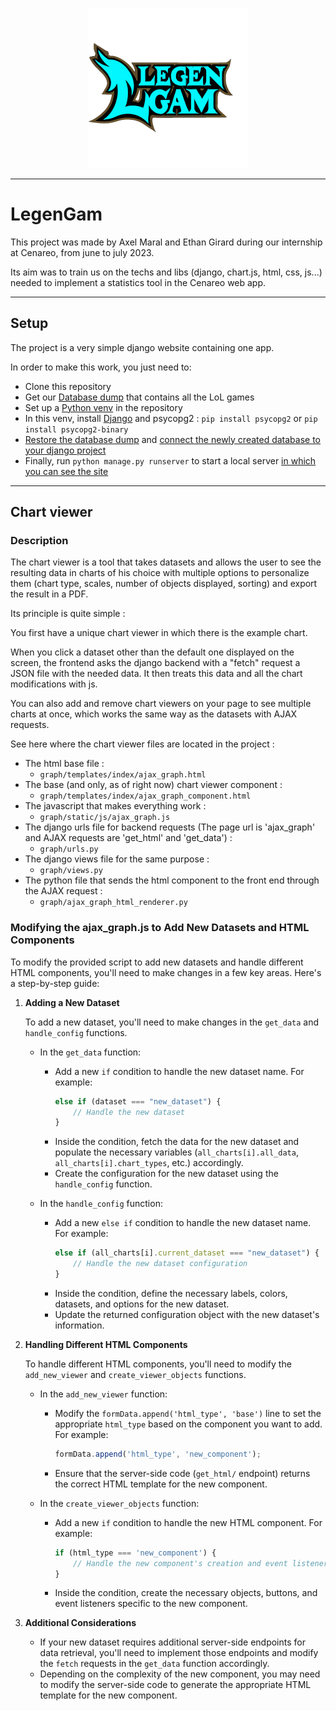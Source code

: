 <p align="center">
<img alt="logo" src="./graph/static/LogoChart.png" width="256" height="256">
</p>

--- 
# LegenGam

This project was made by Axel Maral and Ethan Girard during our internship at Cenareo,
from june to july 2023.

Its aim was to train us on the techs and libs (django, chart.js, html, css, js...) 
needed to implement a statistics tool in the Cenareo web app.

---

## Setup

The project is a very simple django website containing one app.

In order to make this work, you just need to:
- Clone this repository
- Get our [Database dump](https://drive.google.com/file/d/1H-V_T0W8le9wx4lmS4wzHFle3vnip9g0/view?usp=sharing) that contains all the LoL games
- Set up a [Python venv](https://www.w3schools.com/django/django_create_virtual_environment.php) in the repository
- In this venv, install [Django](https://www.w3schools.com/django/django_install_django.php) and psycopg2 : ```pip install psycopg2``` or ```pip install psycopg2-binary```
- [Restore the database dump](https://www.postgresql.org/docs/current/backup-dump.html) and [connect the newly created database to your django project](https://docs.djangoproject.com/en/4.2/ref/databases/#postgresql-notes)
- Finally, run ```python manage.py runserver``` to start a local server [in which you can see the site](http://127.0.0.1:8000/home/)

---

## Chart viewer

### Description

The chart viewer is a tool that takes datasets and allows the user to see the resulting data in charts 
of his choice with multiple options to personalize them (chart type, scales, number of objects displayed, sorting) and export 
the result in a PDF.

Its principle is quite simple : 

You first have a unique chart viewer in which there is the example chart.

When you click a dataset other than the default one displayed on the screen, 
the frontend asks the django backend with a "fetch" request a JSON file with the needed data. It then treats this data
and all the chart modifications with js.

You can also add and remove chart viewers on your page to see multiple charts at once, which works the same way as the
datasets with AJAX requests.

See here where the chart viewer files are located in the project :
- The html base file : 
  - ```graph/templates/index/ajax_graph.html```
- The base (and only, as of right now) chart viewer component : 
  - ```graph/templates/index/ajax_graph_component.html```
- The javascript that makes everything work : 
  - ```graph/static/js/ajax_graph.js```
- The django urls file for backend requests (The page url is 'ajax_graph' and AJAX requests are 'get_html' and 'get_data') : 
  - ```graph/urls.py``` 
- The django views file for the same purpose : 
  - ```graph/views.py```
- The python file that sends the html component to the front end through the AJAX request : 
  - ```graph/ajax_graph_html_renderer.py```


### Modifying the ajax_graph.js to Add New Datasets and HTML Components

To modify the provided script to add new datasets and handle different HTML components, you'll need to make changes in a few key areas. Here's a step-by-step guide:

1. **Adding a New Dataset**

   To add a new dataset, you'll need to make changes in the `get_data` and `handle_config` functions.

   - In the `get_data` function:
     - Add a new `if` condition to handle the new dataset name. For example:
       ```javascript
       else if (dataset === "new_dataset") {
           // Handle the new dataset
       }
       ```
     - Inside the condition, fetch the data for the new dataset and populate the necessary variables (`all_charts[i].all_data`, `all_charts[i].chart_types`, etc.) accordingly.
     - Create the configuration for the new dataset using the `handle_config` function.

   - In the `handle_config` function:
     - Add a new `else if` condition to handle the new dataset name. For example:
       ```javascript
       else if (all_charts[i].current_dataset === "new_dataset") {
           // Handle the new dataset configuration
       }
       ```
     - Inside the condition, define the necessary labels, colors, datasets, and options for the new dataset.
     - Update the returned configuration object with the new dataset's information.

2. **Handling Different HTML Components**

   To handle different HTML components, you'll need to modify the `add_new_viewer` and `create_viewer_objects` functions.

   - In the `add_new_viewer` function:
     - Modify the `formData.append('html_type', 'base')` line to set the appropriate `html_type` based on the component you want to add. For example:
       ```javascript
       formData.append('html_type', 'new_component');
       ```
     - Ensure that the server-side code (`get_html/` endpoint) returns the correct HTML template for the new component.

   - In the `create_viewer_objects` function:
     - Add a new `if` condition to handle the new HTML component. For example:
       ```javascript
       if (html_type === 'new_component') {
           // Handle the new component's creation and event listeners
       }
       ```
     - Inside the condition, create the necessary objects, buttons, and event listeners specific to the new component.

3. **Additional Considerations**

   - If your new dataset requires additional server-side endpoints for data retrieval, you'll need to implement those endpoints and modify the `fetch` requests in the `get_data` function accordingly.
   - Depending on the complexity of the new component, you may need to modify the server-side code to generate the appropriate HTML template for the new component.

